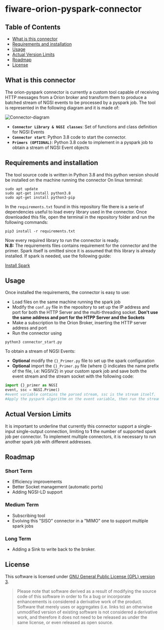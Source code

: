 # fiware-orion-pyspark-connector


## Table of Contents

-   [What is this connector](#what-is-this-connector)
-   [Requirements and installation](#requirements-and-installation)
-   [Usage](#usage)
-   [Actual Version Limits](#actual-version-limits)
-   [Roadmap](#roadmap)
-   [License](#license)


## What is this connector

The orion-pyspark connector is currently a custom tool capable of receiving HTTP messages from a Orion broker and transform them to produce a batched stream of NGSI events to be processed by a pyspark job.
The tool is represented in the following diagram and it is made of:


![Connector-diagram](https://user-images.githubusercontent.com/103200695/162405802-3bc222df-63aa-41d9-a347-3c270d8ab8a4.png)


-   **`Connector Library & NGSI classes`**: Set of functions and class definition for NGSI Events
-   **`Connector start`**: Python 3.8 code to start the connector.
-   **`Primers (OPTIONAL)`**: Python 3.8 code to implement in a pyspark job to obtain a stream of NGSI Event objects



## Requirements and installation

The tool source code is written in Python 3.8 and this python version should be installed on the machine running the connector
On linux terminal:

```console
sudo apt update
sudo apt-get install python3.8
sudo apt-get install python3-pip
```

In the `requirements.txt` found in this repository file there is a serie of dependencies useful to load every library used in the connector.
Once downloaded this file, open the terminal in the repository folder and run the following commands:

```console
pip3 install -r requirements.txt
```

Now every required library to run the connector is ready. <br />
**N.B:** The requirements files contains requirement for the connector and the primer. Spark itself is omitted since it is assumed that this library is already installed. If spark is needed, use the following guide:

[Install Spark](https://towardsdatascience.com/installing-pyspark-with-java-8-on-ubuntu-18-04-6a9dea915b5b)


## Usage

Once installed the requirements, the connector is easy to use:
- Load files on the same machine running the spark job
- Modify the `conf.py` file in the repository to set up the IP address and port for both the HTTP Server and the multi-threading socket. **Don't use the same address and port for the HTPP Server and the Sockets**
- Make a subscription to the Orion Broker, inserting the HTTP server address and port
- Run the connector using 
```console
python3 connector_start.py
```

To obtain a stream of NGSI Events:

- **Optional** modify the `{}_Primer.py` file to set up the spark configuration
- **Optional** import the `{}_Primer.py` file (where {} indicates the name prefix of the file, i.e: NGSIV2) in your custom spark job and save both the event stream and the stream socket with the following code:

```python
import {}_primer as NGSI
event, ssc = NGSI.Prime()
#event variable contains the parsed stream, ssc is the stream itself. 
#Apply the pyspark algorithm on the event variable, then run the stream using ssc.run()
```

## Actual Version Limits

It is important to underline that currently this connector support a single-input single-output connection, limiting to **1** the number of supported spark job per connector. To implement multiple connectors, it is necessary to run another spark job with different addresses. 


## Roadmap

### Short Term

- Efficiency improvements
- Better Socket management (automatic ports)
- Adding NGSI-LD support

### Medium Term

- Subscribing tool
- Evolving this "SISO" connector in a "MIMO" one to support multiple spark jobs

### Long Term
- Adding a Sink to write back to the broker.


## License

This software is licensed under [GNU General Public License (GPL) version 3](./LICENSE.txt).


> Please note that software derived as a result of modifying the source code of this software in order to fix a bug or
> incorporate enhancements is considered a derivative work of the product. Software that merely uses or aggregates (i.e.
> links to) an otherwise unmodified version of existing software is not considered a derivative work, and therefore it
> does not need to be released as under the same license, or even released as open source.
